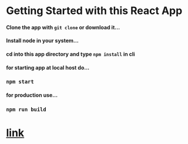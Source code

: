 # Getting Started with this React App

#### Clone the app with `git clone` or download it...
#### Install node in your system...
#### cd into this app directory and type `npm install` in cli

#### for starting app at local host do...
### `npm start`

#### for production use...

### `npm run build`

# [link](https://hariomsharma.me)
